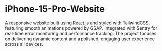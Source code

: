 # iPhone-15-Pro-Website
A responsive website built using React.js and styled with TailwindCSS, featuring smooth animations powered by GSAP. Integrated with Sentry for real-time error monitoring and performance tracking. The project focuses on delivering dynamic content and a polished, engaging user experience across all devices.
